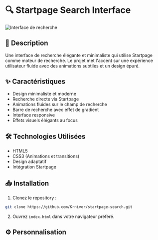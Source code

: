 # 🔍 Startpage Search Interface

![Interface de recherche](capture.png)

## 📝 Description

Une interface de recherche élégante et minimaliste qui utilise Startpage comme moteur de recherche. Le projet met l'accent sur une expérience utilisateur fluide avec des animations subtiles et un design épuré.

## ✨ Caractéristiques

- Design minimaliste et moderne
- Recherche directe via Startpage
- Animations fluides sur le champ de recherche
- Barre de recherche avec effet de gradient
- Interface responsive
- Effets visuels élégants au focus

## 🛠️ Technologies Utilisées

- HTML5
- CSS3 (Animations et transitions)
- Design adaptatif
- Intégration Startpage

## 📥 Installation

1. Clonez le repository :
```bash
git clone https://github.com/Krnivor/startpage-search.git
```

2. Ouvrez `index.html` dans votre navigateur préféré.

## ⚙️ Personnalisation
